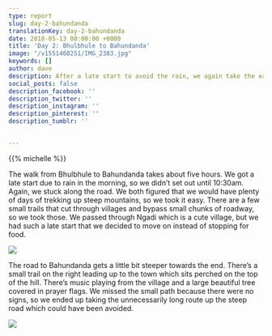 ```yaml
---
type: report
slug: day-2-bahundanda
translationKey: day-2-bahundanda
date: 2018-05-13 00:00:00 +0000
title: 'Day 2: Bhulbhule to Bahundanda'
image: "/v1551460251/IMG_2383.jpg"
keywords: []
author: dave
description: After a late start to avoid the rain, we again take the easier path and don't regret it. 
social_posts: false
description_facebook: ''
description_twitter: ''
description_instagram: ''
description_pinterest: ''
description_tumblr: ''


---
```

{{% michelle %}}

The walk from Bhulbhule to Bahundanda takes about five hours. We got a late start due to rain in 
the morning, so we didn’t set out until 10:30am. Again, we stuck along the road. We both figured 
that we would have plenty of days of trekking up steep mountains, so we took it easy. There are a 
few small trails that cut through villages and bypass small chunks of roadway, so we took those. We 
passed through Ngadi which is a cute village, but we had such a late start that we decided to move 
on instead of stopping for food.

![](https://res.cloudinary.com/wildernessprime/image/upload/w_800,dpr_auto/v1551460251/IMG_2383.jpg)

The road to Bahundanda gets a little bit steeper towards the end. There’s a small trail on the right leading up to the town which sits perched on the top of the hill. There’s music playing from the village and a large beautiful tree covered in prayer flags. We missed the small path because there were no signs, so we ended up taking the unnecessarily long route up the steep road which could have been avoided.

![](https://res.cloudinary.com/wildernessprime/image/upload/w_800,dpr_auto/v1551460306/IMG_2388.jpg)